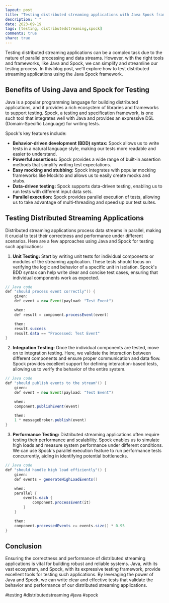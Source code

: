 ```yaml
---
layout: post
title: "Testing distributed streaming applications with Java Spock framework"
description: " "
date: 2023-09-19
tags: [testing, distributedstreaming,spock]
comments: true
share: true
---
```


Testing distributed streaming applications can be a complex task due to the nature of parallel processing and data streams. However, with the right tools and frameworks, like Java and Spock, we can simplify and streamline our testing process. In this blog post, we'll explore how to test distributed streaming applications using the Java Spock framework.

## Benefits of Using Java and Spock for Testing

Java is a popular programming language for building distributed applications, and it provides a rich ecosystem of libraries and frameworks to support testing. Spock, a testing and specification framework, is one such tool that integrates well with Java and provides an expressive DSL (Domain-Specific Language) for writing tests. 

Spock's key features include:

- **Behavior-driven development (BDD) syntax:** Spock allows us to write tests in a natural language style, making our tests more readable and easier to understand.
- **Powerful assertions:** Spock provides a wide range of built-in assertion methods that simplify writing test expectations.
- **Easy mocking and stubbing:** Spock integrates with popular mocking frameworks like Mockito and allows us to easily create mocks and stubs.
- **Data-driven testing:** Spock supports data-driven testing, enabling us to run tests with different input data sets.
- **Parallel execution:** Spock provides parallel execution of tests, allowing us to take advantage of multi-threading and speed up our test suites.

## Testing Distributed Streaming Applications

Distributed streaming applications process data streams in parallel, making it crucial to test their correctness and performance under different scenarios. Here are a few approaches using Java and Spock for testing such applications:

1. **Unit Testing:** Start by writing unit tests for individual components or modules of the streaming application. These tests should focus on verifying the logic and behavior of a specific unit in isolation. Spock's BDD syntax can help write clear and concise test cases, ensuring that individual components work as expected.

```java
// Java code
def "should process event correctly"() {
    given:
    def event = new Event(payload: "Test Event")

    when:
    def result = component.processEvent(event)

    then:
    result.success
    result.data == "Processed: Test Event"
}
```

2. **Integration Testing:** Once the individual components are tested, move on to integration testing. Here, we validate the interaction between different components and ensure proper communication and data flow. Spock provides excellent support for defining interaction-based tests, allowing us to verify the behavior of the entire system.

```java
// Java code
def "should publish events to the stream"() {
    given:
    def event = new Event(payload: "Test Event")

    when:
    component.publishEvent(event)

    then:
    1 * messageBroker.publish(event)
}
```

3. **Performance Testing:** Distributed streaming applications often require testing their performance and scalability. Spock enables us to simulate high loads and measure system performance under different conditions. We can use Spock's parallel execution feature to run performance tests concurrently, aiding in identifying potential bottlenecks.

```java
// Java code
def "should handle high load efficiently"() {
    given:
    def events = generateHighLoadEvents()

    when:
    parallel {
        events.each {
            component.processEvent(it)
        }
    }

    then:
    component.processedEvents >= events.size() * 0.95
}
```

## Conclusion

Ensuring the correctness and performance of distributed streaming applications is vital for building robust and reliable systems. Java, with its vast ecosystem, and Spock, with its expressive testing framework, provide excellent tools for testing such applications. By leveraging the power of Java and Spock, we can write clear and effective tests that validate the behavior and performance of our distributed streaming applications.

#testing #distributedstreaming #java #spock